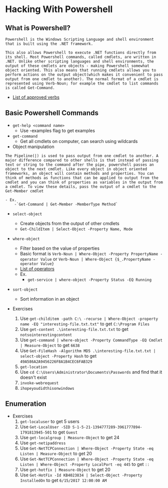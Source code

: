 # Hacking With Powershell


## What is Powershell?
```
Powershell is the Windows Scripting Language and shell environment that is built using the .NET framework.

This also allows Powershell to execute .NET functions directly from its shell. Most Powershell commands, called cmdlets, are written in .NET. Unlike other scripting languages and shell environments, the output of these cmdlets are objects - making Powershell somewhat object oriented. This also means that running cmdlets allows you to perform actions on the output object(which makes it convenient to pass output from one cmdlet to another). The normal format of a cmdlet is represented using Verb-Noun; for example the cmdlet to list commands is called Get-Command.
```
- [List of approved verbs](https://docs.microsoft.com/en-us/powershell/scripting/developer/cmdlet/approved-verbs-for-windows-powershell-commands?view=powershell-7)

## Basic Powershell Commands
- `get-help <command name>`
    - Use -examples flag to get examples
- `get-command`
    - Get all cmdlets on computer, can search using wildcards
- Object manipulation
```
The Pipeline(|) is used to pass output from one cmdlet to another. A major difference compared to other shells is that instead of passing text or string to the command after the pipe, powershell passes an object to the next cmdlet. Like every object in object oriented frameworks, an object will contain methods and properties. You can think of methods as functions that can be applied to output from the cmdlet and you can think of properties as variables in the output from a cmdlet. To view these details, pass the output of a cmdlet to the Get-Member cmdlet
```
    - Ex.
        -`Get-Command | Get-Member -MemberType Method`
- `select-object`
    - Create objects from the output of other cmdlets
    - `Get-ChildItem | Select-Object -Property Name, Mode`
- `where-object`
    - Filter based on the value of properties
    - Basic format is `Verb-Noun | Where-Object -Property PropertyName -operator Value` or `Verb-Noun | Where-Object {$_.PropertyName -operator Value}`
    - [List of operators](https://docs.microsoft.com/en-us/powershell/module/microsoft.powershell.core/where-object?view=powershell-6)
    - Ex.
        - `get-service | where-object -Property Status -EQ Running`
- `sort-object`
    - Sort information in an object

- Exercises
    1. Use `get-childitem -path C:\ -recurse | Where-Object -property name -EQ "interesting-file.txt.txt"` to get `C:\Program Files`
    2. Use `get-content .\interesting-file.txt.txt` to get `notsointerestingcontent`
    3. Use `get-command | where-object -Property CommandType -EQ Cmdlet | Measure-Object` to get `6638`
    4. Use `Get-FileHash -Algorithm MD5 .\interesting-file.txt.txt | select-object -Property Hash` to get `49A586A2A9456226F8A1B4CEC6FAB329`
    5. `get-location`
    6. Use `cd C:\Users\Administrator\Documents\Passwords` and find that it doesn't exist
    7. `invoke-webrequest`
    8. `ihopeyoudidthisonwindows`

## Enumeration
- Exercises
    1. `get-localuser` to get 5 users
    2. Use `Get-LocalUser -SID S-1-5-21-1394777289-3961777894-1791813945-501` to get `Guest`
    4. Use `get-localgroup | Measure-Object` to get 24
    5. Use `get-netipaddress`
    6. Use `Get-NetTCPConnection | Where-Object -Property State -eq Listen | Measure-Object` to get 20
    7. Use `Get-NetTCPConnection | Where-Object -Property State -eq Listen | Where-Object -Property LocalPort -eq 445` to get `::`
    8. Use `get-hotfix | Measure-Object` to get 20
    9. Use `Get-HotFix -Id KB4023834 | Select-Object -Property InstalledOn` to get `6/15/2017 12:00:00 AM`
